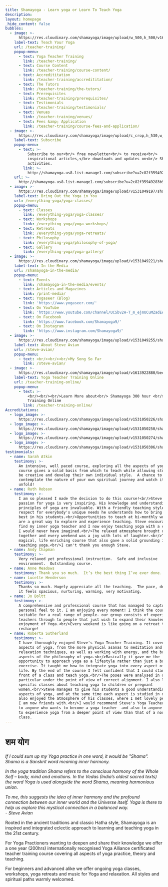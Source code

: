 ```yaml
---
title: Shamayoga - Learn yoga or Learn To Teach Yoga
description:
layout: homepage
_hide_content: false
bubbles:
  - image: >-
      https://res.cloudinary.com/shamayoga/image/upload/w_500,h_500/v1606747424/shamayoga.org.uk/bubbles/bubble1.jpg
    label-text: Teach Your Yoga
    url: /teacher-training/
    popup-menu:
      - text: Yoga Teacher Training
        link: /teacher-training/
      - text: Course Content
        link: /teacher-training/course-content/
      - text: Accredititation
        link: /teacher-training/accredititation/
      - text: The Tutors
        link: /teacher-training/the-tutors/
      - text: Prerequisites
        link: /teacher-training/prerequisites/
      - text: Testimonials
        link: /teacher-training/testimonials/
      - text: Venues
        link: /teacher-training/venues/
      - text: Fees &amp; Application
        link: /teacher-training/course-fees-and-application/
  - image: >-
      https://res.cloudinary.com/shamayoga/image/upload/c_crop,h_530,w_530/v1531049174/shamayoga.org.uk/bubbles/FlameHands.jpg
    label-text: Subscribe
    popup-menu:
      - text: >-
          Subscribe to our<br/> free newsletter<br/> to receive<br/>
          inspirational articles,</br> downloads and updates on<br/> Shamayoga
          activities.
        link: >-
          http://shamayoga.us8.list-manage1.com/subscribe?u=2c82f35949283b905c95159e0&id=7928c7fcd3
    url: >-
      http://shamayoga.us8.list-manage1.com/subscribe?u=2c82f35949283b905c95159e0&id=7928c7fcd3
  - image: >-
      https://res.cloudinary.com/shamayoga/image/upload/v1531049197/shamayoga.org.uk/bubbles/bring-ls.png
    label-text: Bring Out the Yoga in You
    url: /everything-yoga/yoga-classes/
    popup-menu:
      - text: Classes
        link: /everything-yoga/yoga-classes/
      - text: Workshops
        link: /everything-yoga/yoga-workshops/
      - text: Retreats
        link: /everything-yoga/yoga-retreats/
      - text: Philosophy
        link: /everything-yoga/philosophy-of-yoga/
      - text: Gallery
        link: /everything-yoga/yoga-gallery/
  - image: >-
      https://res.cloudinary.com/shamayoga/image/upload/v1531049221/shamayoga.org.uk/bubbles/class-ls.png
    label-text: In the Media
    url: /shamayoga-in-the-media/
    popup-menu:
      - text: Events
        link: /shamayoga-in-the-media/events/
      - text: Articles and Magazines
        link: /print-media/
      - text: Yogaseer (Blog)
        link: 'https://www.yogaseer.com/'
      - text: On YouTube
        link: 'https://www.youtube.com/channel/UCSbv2H-T_m_ejmUCuMZadEA'
      - text: On Facebook
        link: 'https://www.facebook.com/Shamayoga9/'
      - text: On Instagram
        link: 'https://www.instagram.com/Shamayoga9/'
  - image: >-
      https://res.cloudinary.com/shamayoga/image/upload/v1531049255/shamayoga.org.uk/bubbles/colorlotus.png
    label-text: About Steve Avian
    url: /steve-avian/
    popup-menu:
      - text: <br/><br/><br/>My Song So Far
        link: /steve-avian/
  - image: >-
      https://res.cloudinary.com/shamayoga/image/upload/v1613922880/becca-bubble-pic.png
    label-text: Yoga Teacher Training Online
    url: /teacher-training-online/
    popup-menu:
      - text: >-
          <br/><br/><br/>Learn More about<br/> Shamayoga 300 hour <br/>Teacher
          Training Online
        link: /teacher-training-online/
Accreditations:
  - logo_image: >-
      https://res.cloudinary.com/shamayoga/image/upload/v1531050226/shamayoga.org.uk/Accreditation%20Logos/YA.png
  - logo_image: >-
      https://res.cloudinary.com/shamayoga/image/upload/v1531050250/shamayoga.org.uk/Accreditation%20Logos/way_rys200_gold_trans.png
  - logo_image: >-
      https://res.cloudinary.com/shamayoga/image/upload/v1531050274/shamayoga.org.uk/Accreditation%20Logos/eryt-rys.png
  - logo_image: >-
      https://res.cloudinary.com/shamayoga/image/upload/v1531050306/shamayoga.org.uk/Accreditation%20Logos/YACEP.png
testimonials:
  - name: Sarah Atkin
    testimony: >-
      An intensive, well paced course, exploring all the aspects of yoga. This
      course gives a solid basis from which to teach while allowing students to
      be creative and develop their own individual style.  A chance to
      contemplate the nature of your own spiritual journey and watch it begin to
      unfold!
  - name: Ruth Robson
    testimony: >-
      I am so pleased I made the decision to do this course!<br/>Steve's deep
      passion for yoga is very inspiring. His knowledge and understanding of the
      principles of yoga are invaluable. With a friendly teaching style and
      respect for everybody's unique needs he understands how to bring out the
      best in his students.<br/>Opportunities to teach at bi-monthly workshops
      are a great way to explore and experience teaching. Steve encouraged me to
      find my inner yoga teacher and I now enjoy teaching yoga with a confidence
      I would never have imagined.<br/>The relaxed atmosphere brought our group
      together and every weekend was a joy with lots of laughter.<br/>This was a
      magical, life enriching course that also gave a solid grounding in
      teaching yoga.<br/>I can't thank you enough Steve.
  - name: Andy Chapman
    testimony: >-
      Very relaxed yet professional instruction.  Safe and inclusive
      environment.  Outstanding course.
  - name: Anne Meadows
    testimony: Thank you so much.  It’s the best thing I’ve ever done.
  - name: Lucette Henderson
    testimony: >-
      Thanks so much. Hugely appreciate all the teaching.  The pace, delivery,
      it feels spacious, nurturing, warming, very motivating.
  - name: Jo Boltt
    testimony: >-
      A comprehensive and professional course that has managed to capture a real
      personal feel to it. I am enjoying every moment! I think the course is
      suitable for a real range of people- our group consists of experienced
      teachers through to people that just wish to expand their knowledge and
      enjoyment of Yoga.<br/>Every weekend is like going on a retreat to
      recharge!
  - name: Roberta Sutherland
    testimony: >-
      I have thoroughly enjoyed Steve's Yoga Teacher Training. It covered all
      aspects of yoga, from the more physical asanas to meditation and
      relaxation techniques, as well as working with energy, and the broader
      aspects of the philosophy of yoga.<br/>Basically it gave me the
      opportunity to approach yoga as a lifestyle rather than just a body/mind
      exercise. It taught me how to integrate yoga into every aspect of my daily
      life. By the end of the course I felt confident that I could stand in
      front of a class and teach yoga.<br/>The poses were analysed in depth, in
      particular under the point of view of correct alignment. I also loved the
      specific classes about teaching yoga to children or pregnant
      women.<br/>Steve manages to give his students a good understanding of all
      aspects of yoga, and at the same time each aspect is studied in depth. I
      also enjoyed the atmosphere of his classes, where I met lovely people who
      I am now friends with.<br/>I would recommend Steve's Yoga Teacher Training
      to anyone who wants to become a yoga teacher  and also to anyone who wants
      to experience yoga from a deeper point of view than that of a normal yoga
      class.
---
```


<div id="roots"><h1>शम योग</h1><div id="roots-text"><p class="drop-cap"><em>If I could sum up my Yoga practice in one word, it would be "Shama". Shama is a Sanskrit word meaning inner harmony.</em></p><p><em>In the yoga tradition Shama refers to the conscious harmony of the Whole Self &ndash; body, mind and emotions. In the Vedas (India&rsquo;s oldest sacred texts) the word Yoga is used alongside the word Shama, meaning harmonious union.</em></p><p><em>To me, this suggests the idea of inner harmony and the profound connection between our inner world and the Universe itself. Yoga is there to help us explore this mystical connection in a balanced way. </em><br /><em>- Steve Avian</em></p><p>Rooted in the ancient traditions and classic Hatha style, Shamayoga is an inspired and integrated eclectic approach to learning and teaching yoga in the 21st century.</p><p>For Yoga Practioners wanting to deepen and share their knowledge we offer a one year (200hrs) internationally recognised Yoga Alliance certificated teacher training course covering all aspects of yoga practice, theory and teaching.</p><p>For beginners and advanced alike we offer ongoing yoga classes, workshops, yoga retreats and music for Yoga and relaxation. All styles and spiritual paths warmly welcomed.</p></div></div>
